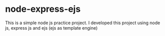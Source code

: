 # node-express-ejs
This is a simple node js practice project. I developed this project using node js, express js and ejs (ejs  as template engine)
